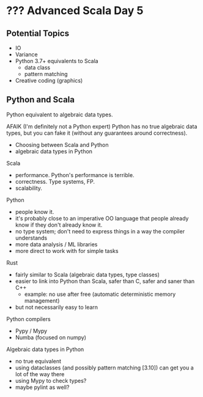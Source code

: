 # ??? Advanced Scala Day 5


## Potential Topics

- IO
- Variance
- Python 3.7+ equivalents to Scala
  - data class
  - pattern matching
- Creative coding (graphics)


## Python and Scala

Python equivalent to algebraic data types.

AFAIK (I'm definitely not a Python expert) Python has no true algebraic data types, but you can fake it (without any guarantees around correctness).

- Choosing between Scala and Python
- algebraic data types in Python

Scala
- performance. Python's performance is terrible.
- correctness. Type systems, FP.
- scalability. 

Python
- people know it.
- it's probably close to an imperative OO language that people already know if they don't already know it.
- no type system; don't need to express things in a way the compiler understands
- more data analysis / ML libraries
- more direct to work with for simple tasks

Rust
- fairly similar to Scala (algebraic data types, type classes)
- easier to link into Python than Scala, safer than C, safer and saner than C++
  - example: no use after free (automatic deterministic memory management)
- but not necessarily easy to learn

Python compilers
- Pypy / Mypy
- Numba (focused on numpy)


Algebraic data types in Python
- no true equivalent
- using dataclasses (and possibly pattern matching [3.10]) can get you a lot of the way there
- using Mypy to check types?
- maybe pylint as well?
